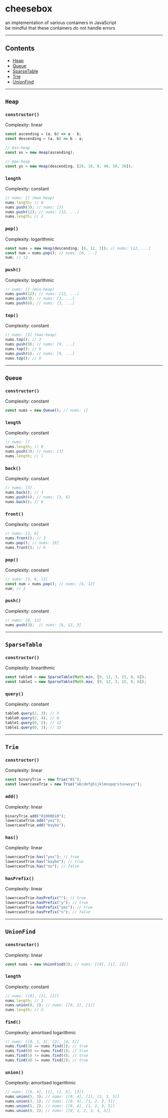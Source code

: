 # cheesebox
an implementation of various containers in JavaScript \
be mindful that these containers do not handle errors

---
## Contents
- [Heap](#Heap)
- [Queue](#Queue)
- [SparseTable](#SparseTable)
- [Trie](#Trie)
- [UnionFind](#UnionFind)

---
## `Heap`

### `constructor()`
Complexity: linear
```js
const ascending = (a, b) => a - b;
const descending = (a, b) => b - a;

// min-heap
const xs = new Heap(ascending);

// max-heap
const ys = new Heap(descending, [20, 10, 0, 40, 50, 30]);
```

### `length`
Complexity: constant
```js
// nums: [] (max-heap)
nums.length; // 0
nums.push(3); // nums: [3]
nums.push(12); // nums: [12, ...]
nums.length; // 2
```

### `pop()`
Complexity: logarithmic
```js
const nums = new Heap(descending, [6, 12, 3]); // nums: [12, ...]
const num = nums.pop(); // nums: [6, ...]
num; // 12
```

### `push()`
Complexity: logarithmic
```js
// nums: [] (min-heap)
nums.push(12); // nums: [12, ...]
nums.push(3); // nums: [3, ...]
nums.push(6); // nums: [3, ...]
```

### `top()`
Complexity: constant
```js
// nums: [3] (max-heap)
nums.top(); // 3
nums.push(9); // nums: [9, ...]
nums.top(); // 9
nums.push(6); // nums: [9, ...]
nums.top(); // 9
```

---
## `Queue`

### `constructor()`
Complexity: constant
```js
const nums = new Queue(); // nums: []
```

### `length`
Complexity: constant
```js
// nums: []
nums.length; // 0
nums.push(3); // nums: [3]
nums.length; // 1
```

### `back()`
Complexity: constant
```js
// nums: [3]
nums.back(); // 3
nums.push(6); // nums: [3, 6]
nums.back(); // 6
```

### `front()`
Complexity: constant
```js
// nums: [3, 6]
nums.front(); // 3
nums.pop(); // nums: [6]
nums.front(); // 6
```

### `pop()`
Complexity: constant
```js
// nums: [3, 6, 12]
const num = nums.pop(); // nums: [6, 12]
num; // 3
```

### `push()`
Complexity: constant
```js
// nums: [6, 12]
nums.push(3);  // nums: [6, 12, 3]
```

---
## `SparseTable`

### `constructor()`
Complexity: linearithmic
```js
const table0 = new SparseTable(Math.min, [9, 12, 3, 15, 0, 6]);
const table1 = new SparseTable(Math.max, [9, 12, 3, 15, 0, 6]);
```

### `query()`
Complexity: constant
```js
table0.query(2, 3); // 3
table0.query(2, 4); // 0
table1.query(0, 2); // 12
table1.query(0, 3); // 15
```

---
## `Trie`

### `constructor()`
Complexity: linear
```js
const binaryTrie = new Trie("01");
const lowercaseTrie = new Trie("abcdefghijklmnopqrstuvwxyz");
```

### `add()`
Complexity: linear
```js
binaryTrie.add("01000010");
lowercaseTrie.add("yes");
lowercaseTrie.add("maybe");
```

### `has()`
Complexity: linear
```js
lowercaseTrie.has("yes"); // true
lowercaseTrie.has("maybe"); // true
lowercaseTrie.has("no"); // false
```

### `hasPrefix()`
Complexity: linear
```js
lowercaseTrie.hasPrefix(""); // true
lowercaseTrie.hasPrefix("y"); // true
lowercaseTrie.hasPrefix("yes"); // true
lowercaseTrie.hasPrefix("n"); // false
```

---
## `UnionFind`

### `constructor()`
Complexity: linear
```js
const nums = new UnionFind(3); // nums: [[0], [1], [2]]
```

### `length`
Complexity: constant
```js
// nums: [[0], [1], [2]]
nums.length; // 3
nums.union(0, 2); // nums: [[0, 2], [1]]
nums.length; // 2
```

### `find()`
Complexity: amortised logarithmic
```js
// nums: [[0, 1, 3], [2], [4, 5]]
nums.find(3) == nums.find(1); // true
nums.find(0) == nums.find(1); // true
nums.find(5) != nums.find(4); // true
nums.find(4) != nums.find(2); // true
```

### `union()`
Complexity: amortised logarithmic
```js
// nums: [[0, 4], [1], [2, 5], [3]]
nums.union(5, 3); // nums: [[0, 4], [1], [2, 3, 5]]
nums.union(3, 1); // nums: [[0, 4], [1, 2, 3, 5]]
nums.union(5, 2); // nums: [[0, 4], [1, 2, 3, 5]]
nums.union(0, 2); // nums: [[0, 1, 2, 3, 4, 5]]
```
